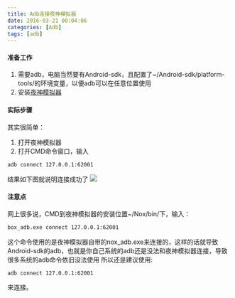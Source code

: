 ```yaml
---
title: Adb连接夜神模拟器
date: 2016-03-21 00:04:06
categories: [Adb]
tags: [adb]
---
```


#### 准备工作
1. 需要adb，电脑当然要有Android-sdk，且配置了~/Android-sdk/platform-tools/的环境变量，以便adb可以在任意位置使用
2. 安装[夜神模拟器](http://www.yeshen.com/)

<!--more-->

#### 实际步骤
其实很简单：
1. 打开夜神模拟器
2. 打开CMD命令窗口，输入
``` bash
adb connect 127.0.0.1:62001
```
结果如下图就说明连接成功了
![](http://o6lw1c1bf.bkt.clouddn.com/adb%20connected.png)

#### 注意点
网上很多说，CMD到夜神模拟器的安装位置~/Nox/bin/下，输入：
``` bash
box_adb.exe connect 127.0.0.1:62001
```

这个命令使用的是夜神模拟器自带的nox_adb.exe来连接的，这样的话就导致Android-sdk的adb，也就是你自己系统的adb还是没法和夜神模拟器连接，导致很多系统的adb命令依旧没法使用
所以还是建议使用:
``` bash
adb connect 127.0.0.1:62001
```
来连接。
